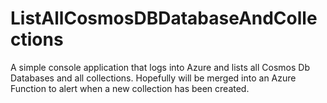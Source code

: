 # ListAllCosmosDBDatabaseAndCollections

A simple console application that logs into Azure and lists all Cosmos Db Databases and all collections.  Hopefully will be merged into an Azure Function to alert when a new collection has been created. 